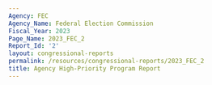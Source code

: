 ```yaml
---
Agency: FEC
Agency_Name: Federal Election Commission
Fiscal_Year: 2023
Page_Name: 2023_FEC_2
Report_Id: '2'
layout: congressional-reports
permalink: /resources/congressional-reports/2023_FEC_2
title: Agency High-Priority Program Report
---
```

